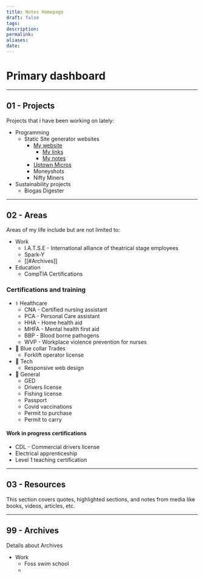 ```yaml
---
title: Notes Homepage
draft: false
tags: 
description: 
permalink: 
aliases: 
date:
---
```

# Primary dashboard








---
## 01 - Projects
Projects that i have been working on lately:
- Programming
	- Static Site generator websites
		- [My website](https://ALifeLivedFully.com)
			- [My links](https://Links.ALifeLivedFully.com)
			- [My notes](https://Notes.ALifeLivedFully.com)
		- [Uptown Micros](https://github.com/ALifeLivedFully/Uptown-Micros)
		- Moneyshots
		- Nifty Miners
- Sustainability projects
	- Biogas Digester

---
## 02 - Areas
Areas of my life include but are not limited to:
- Work
	- I.A.T.S.E - International alliance of theatrical stage employees
	- Spark-Y
	- [[#Archives]]
- Education
	- CompTIA Certifications


### Certifications and training
- ⚕️ Healthcare
	 - CNA - Certified nursing assistant
	 - PCA - Personal Care assistant
	 - HHA - Home health aid
	 - MHFA - Mental health first aid
	 - BBP - Blood borne pathogens
	 - WVP - Workplace violence prevention for nurses
- 🔧 Blue collar Trades
	 - Forklift operator license
 - 🤖 Tech
	 - Responsive web design
- 🚗 General
	- GED
	- Drivers license
	- Fishing license
	- Passport
	- Covid vaccinations
	- Permit to purchase
	- Permit to carry

#### Work in progress certifications
- CDL - Commercial drivers license
- Electrical apprenticeship
- Level 1 teaching certification

---
## 03 - Resources
This section covers quotes, highlighted sections, and notes from media like books, videos, articles, etc.

---
## 99 - Archives
Details about Archives

- Work
	- Foss swim school
	- 
